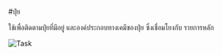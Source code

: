 <!-- add-breadcrumbs -->
#ปุ๋ย

ใช้เพื่อติดตามปุ๋ยที่มีอยู่ และองค์ประกอบทางเคมีของปุ๋ย ซึ่งเชื่อมโยงกับ รายการหลัก

<img class="screenshot" alt="Task" src="{{docs_base_url}}/assets/img/agriculture/diseases_and_fertilizer/fertilizer.png">